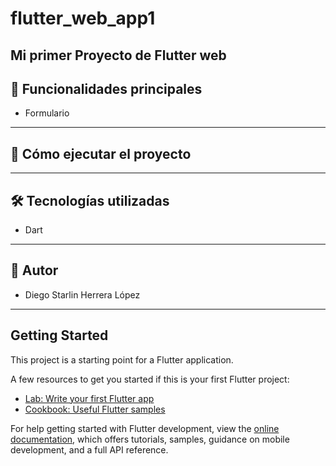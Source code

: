 # flutter_web_app1

Mi primer Proyecto de Flutter web
---

## 🚀 Funcionalidades principales

- Formulario

---
## 🚀 Cómo ejecutar el proyecto


---
## 🛠 Tecnologías utilizadas

- Dart

---

## 👥 Autor
- Diego Starlin Herrera López

---

## Getting Started

This project is a starting point for a Flutter application.

A few resources to get you started if this is your first Flutter project:

- [Lab: Write your first Flutter app](https://docs.flutter.dev/get-started/codelab)
- [Cookbook: Useful Flutter samples](https://docs.flutter.dev/cookbook)

For help getting started with Flutter development, view the
[online documentation](https://docs.flutter.dev/), which offers tutorials,
samples, guidance on mobile development, and a full API reference.


